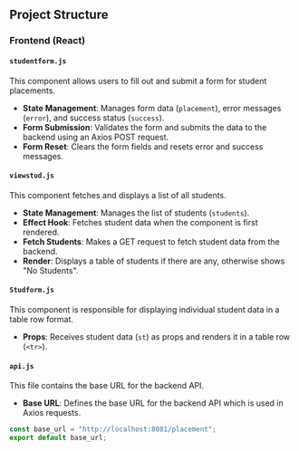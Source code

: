 ## Project Structure

### Frontend (React)

#### `studentform.js`

This component allows users to fill out and submit a form for student placements.

- **State Management**: Manages form data (`placement`), error messages (`error`), and success status (`success`).
- **Form Submission**: Validates the form and submits the data to the backend using an Axios POST request.
- **Form Reset**: Clears the form fields and resets error and success messages.

#### `viewstud.js`

This component fetches and displays a list of all students.

- **State Management**: Manages the list of students (`students`).
- **Effect Hook**: Fetches student data when the component is first rendered.
- **Fetch Students**: Makes a GET request to fetch student data from the backend.
- **Render**: Displays a table of students if there are any, otherwise shows "No Students".

#### `Studform.js`

This component is responsible for displaying individual student data in a table row format.

- **Props**: Receives student data (`st`) as props and renders it in a table row (`<tr>`).

#### `api.js`

This file contains the base URL for the backend API.

- **Base URL**: Defines the base URL for the backend API which is used in Axios requests.

```javascript
const base_url = "http://localhost:8081/placement";
export default base_url;

